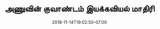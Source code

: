 ---
title: 'அணுவின் குவாண்டம் இயக்கவியல் மாதிரி'
date: 2018-11-14T19:02:50-07:00
draft: false
weight: 2
---